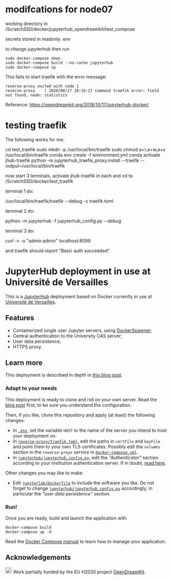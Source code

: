# modifcations for node07

working directory in /ScratchSSD/docker/jupyterhub_opendreamkit/test_compose

secrets stored in readonly .env

to change jupyterhub then run

```
sudo docker-compose down
sudo docker-compose build --no-cache jupyterhub
sudo docker-compose up
```
This fails to start traefik with the error message:

```
reverse-proxy exited with code 1
reverse-proxy    | 2020/08/17 18:16:17 command traefik error: field not found, node: statistics
```

Reference:  https://opendreamkit.org/2018/10/17/jupyterhub-docker/


# testing traefik

The following works for me:

cd test_traefik
sudo mkdir -p /usr/local/bin/traefik
sudo chmod a+r,a+w,a+x /usr/local/bin/traefik
conda env create -f environment.yml
conda activate jhub-traefik
python -m jupyterhub_traefik_proxy.install --traefik --output=/usr/local/bin/traefik

now start 3 terminals, activate jhub-traefik in each and cd  to /ScratchSSD/docker/test_traefik


terminal 1 do:

/usr/local/bin/traefik/traefik --debug -c traefik.toml

terminal 2 do:

python -m jupyterhub -f jupyterhub_config.py --debug

terminal 3 do:

curl -v -u "admin:admin" localhost:8099

and traefik should report "Basic auth succeeded"






# JupyterHub deployment in use at Université de Versailles

This is a [JupyterHub](https://jupyter.org/hub) deployment based on
Docker currently in use at [Université de
Versailles](https://jupyter.ens.uvsq.fr/).

## Features

- Containerized single user Jupyter servers, using
  [DockerSpawner](https://github.com/jupyterhub/dockerspawner);
- Central authentication to the University CAS server;
- User data persistence;
- HTTPS proxy.

## Learn more

This deployment is described in depth in [this blog
post](https://opendreamkit.org/2018/10/17/jupyterhub-docker/).

### Adapt to your needs

This deployment is ready to clone and roll on your own server. Read
the [blog
post](https://opendreamkit.org/2018/10/17/jupyterhub-docker/) first,
to be sure you understand the configuration.

Then, if you like, clone this repository and apply (at least) the
following changes:

- In [`.env`](.env), set the variable `HOST` to the name of the server you
  intend to host your deployment on.
- In [`reverse-proxy/traefik.toml`](reverse-proxy/traefik.toml), edit
  the paths in `certFile` and `keyFile` and point them to your own TLS
  certificates. Possibly edit the `volumes` section in the
  `reverse-proyx` service in
  [`docker-compose.yml`](docker-compose.yml).
- In
  [`jupyterhub/jupyterhub_config.py`](jupyterhub/jupyterhub_config.py),
  edit the *"Authenticator"* section according to your institution
  authentication server.  If in doubt, [read
  here](https://jupyterhub.readthedocs.io/en/stable/getting-started/authenticators-users-basics.html).

Other changes you may like to make:

- Edit [`jupyterlab/Dockerfile`](jupyterlab/Dockerfile) to include the
  software you like. Do not forget to change
  [`jupyterhub/jupyterhub_config.py`](jupyterhub/jupyterhub_config.py)
  accordingly, in particular the *"user data persistence"* section.

### Run!

Once you are ready, build and launch the application with

```
docker-compose build
docker-compose up -d
```

Read the [Docker Compose manual](https://docs.docker.com/compose/) to
learn how to manage your application.

## Acknowledgements

<img src="https://opendreamkit.org/public/logos/Flag_of_Europe.svg" height="20"> Work partially funded by the EU H2020 project
[OpenDreamKit](https://opendreamkit.org/).
